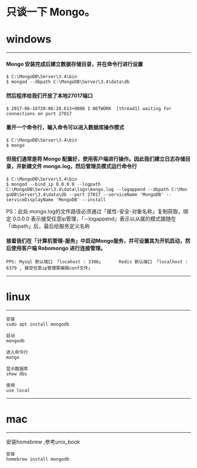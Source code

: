 # 只谈一下 Mongo。

# windows

---

#### Mongo 安装完成后建立数据存储目录，并在命令行进行设置

```
$ C:\MongoDB\Server\3.4\bin
$ mongod --dbpath C:\MongoDB\Server\3.4\data\db
```

#### 然后程序给我们开放了本地27017端口

```
$ 2017-06-16T20:06:28.613+0800 I NETWORK  [thread1] waiting for connections on port 27017
```

#### 重开一个命令行，输入命令可以进入数据库操作模式

```
$ C:\MongoDB\Server\3.4\bin
$ mongo
```

#### 但我们通常是将 Mongo 配置好，使用客户端进行操作。因此我们建立日志存储目录，并新建文件 mongo.log，然后管理员模式运行命令行

```
$ C:\MongoDB\Server\3.4\bin
$ mongod --bind_ip 0.0.0.0 --logpath C:\MongoDB\Server\3.4\data\logs\mongo.log --logappend --dbpath C:\Mon goDB\Server\3.4\data\db --port 27017 --serviceName 'MongoDB' --serviceDisplayName 'MongoDB' --install
```

PS：此处 mongo.log的文件路径必须通过「属性-安全-对象名称」复制获取，绑定 0.0.0.0 表示接受任意ip管理，「--logappend」表示以从属的模式跟随在「dbpath」后，最后给服务定义名称

#### 接着我们在「计算机管理-服务」中启动Mongo服务，并可设置其为开机启动，然后使用客户端 Robomongo 进行连接管理。

```
PPS: Mysql 默认端口 「locahost : 3306」      Redis 默认端口 「localhost : 6379 , 接受任意ip管理需编辑conf文件」
```

---

# linux

---

```
安装
sudo apt install mongodb

启动
mongodb

进入命令行
mongo

显示数据库
show dbs

使用
use local

```

---

# mac

---

安装homebrew ,参考unix\_book

```
安装
homebrew install mongodb
```



